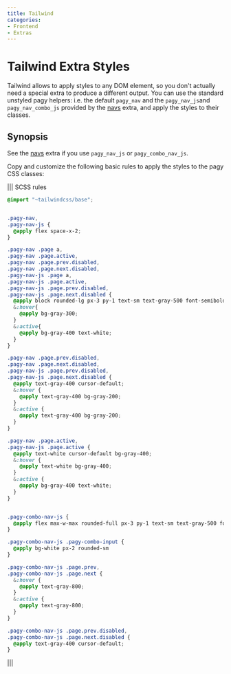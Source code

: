 ```yaml
---
title: Tailwind
categories:
- Frontend
- Extras
---
```

# Tailwind Extra Styles

Tailwind allows to apply styles to any DOM element, so you don't actually need a special extra to produce a different output. You can use the standard unstyled pagy helpers: i.e. the default `pagy_nav` and the `pagy_nav_js`and `pagy_nav_combo_js` provided by the [navs](navs.md) extra, and apply the styles to their classes.

## Synopsis

See the [navs](navs.md) extra if you use `pagy_nav_js` or `pagy_combo_nav_js`.

Copy and customize the following basic rules to apply the styles to the pagy CSS classes:

||| SCSS rules
```scss
@import "~tailwindcss/base";


.pagy-nav,
.pagy-nav-js {
  @apply flex space-x-2;
}

.pagy-nav .page a,
.pagy-nav .page.active,
.pagy-nav .page.prev.disabled,
.pagy-nav .page.next.disabled,
.pagy-nav-js .page a,
.pagy-nav-js .page.active,
.pagy-nav-js .page.prev.disabled,
.pagy-nav-js .page.next.disabled {
  @apply block rounded-lg px-3 py-1 text-sm text-gray-500 font-semibold bg-gray-200 shadow-md;
  &:hover{
    @apply bg-gray-300;
  }
  &:active{
    @apply bg-gray-400 text-white;
  }
}

.pagy-nav .page.prev.disabled,
.pagy-nav .page.next.disabled,
.pagy-nav-js .page.prev.disabled,
.pagy-nav-js .page.next.disabled {
  @apply text-gray-400 cursor-default;
  &:hover {
    @apply text-gray-400 bg-gray-200;
  }
  &:active {
    @apply text-gray-400 bg-gray-200;
  }
}

.pagy-nav .page.active,
.pagy-nav-js .page.active {
  @apply text-white cursor-default bg-gray-400;
  &:hover {
    @apply text-white bg-gray-400;
  }
  &:active {
    @apply bg-gray-400 text-white;
  }
}


.pagy-combo-nav-js {
  @apply flex max-w-max rounded-full px-3 py-1 text-sm text-gray-500 font-semibold bg-gray-200 shadow-md;
}

.pagy-combo-nav-js .pagy-combo-input {
  @apply bg-white px-2 rounded-sm
}

.pagy-combo-nav-js .page.prev,
.pagy-combo-nav-js .page.next {
  &:hover {
    @apply text-gray-800;
  }
  &:active {
    @apply text-gray-800;
  }
}

.pagy-combo-nav-js .page.prev.disabled,
.pagy-combo-nav-js .page.next.disabled {
  @apply text-gray-400 cursor-default;
}
```
|||
